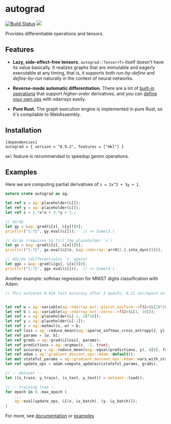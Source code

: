 # autograd

[![Build Status](https://travis-ci.org/raskr/rust-autograd.svg?branch=master)](https://travis-ci.org/raskr/rust-autograd)
[![](http://meritbadge.herokuapp.com/autograd)](https://crates.io/crates/autograd)

Provides differentiable operations and tensors.

## Features
* **Lazy, side-effect-free tensors.**
`autograd::Tensor<T>` itself doesn't have its value basically.
It realizes graphs that are immutable and eagerly executable at any timing, 
that is, it supports both *run-by-define* and *define-by-run* naturally
in the context of neural networks.

* **Reverse-mode automatic differentiation.**
There are a lot of [built-in operations](https://docs.rs/autograd/0.9.2/autograd/ops/index.html)
that support *higher-order* derivatives, and
you can [define your own ops](https://docs.rs/autograd/0.9.2/autograd/op/trait.Op.html) with ndarrays easily.

* **Pure Rust.**
The graph execution engine is implemented in pure Rust, so it's compilable to WebAssembly.

## Installation
```
[dependencies]
autograd = { version = "0.9.2", features = ["mkl"] }
```
`mkl` feature is recommended to speedup gemm operations.


## Examples
Here we are computing partial derivatives of `z = 2x^2 + 3y + 1`.

```rust
extern crate autograd as ag;

let ref x = ag::placeholder(&[]);
let ref y = ag::placeholder(&[]);
let ref z = 2.*x*x + 3.*y + 1.;

// dz/dy
let gy = &ag::grad(&[z], &[y])[0];
println!("{:?}", gy.eval(&[]));   // => Some(3.)

// dz/dx (requires to fill the placeholder `x`)
let gx = &ag::grad(&[z], &[x])[0];
println!("{:?}", gx.eval(&[(x, &ag::ndarray::arr0(2.).into_dyn())]));  // => Some(8.)

// ddz/dx (differentiates `z` again)
let ggx = &ag::grad(&[gx], &[x])[0];
println!("{:?}", ggx.eval(&[]));  // => Some(4.)
```

Another example: softmax regression for MNIST digits classification with Adam.

```rust
// This achieves 0.918 test accuracy after 3 epochs, 0.11 sec/epoch on 2.7GHz Intel Core i5


let ref w = ag::variable(ag::ndarray_ext::glorot_uniform::<f32>(&[28*28, 10]));
let ref b = ag::variable(ag::ndarray_ext::zeros::<f32>(&[1, 10]));
let ref x = ag::placeholder(&[-1, 28*28]);
let ref y = ag::placeholder(&[-1]);
let ref z = ag::matmul(x, w) + b;
let ref loss = ag::reduce_mean(&ag::sparse_softmax_cross_entropy(z, y), &[0, 1], false);
let ref params = [w, b];
let ref grads = ag::grad(&[loss], params);
let ref predictions = ag::argmax(z, -1, true);
let ref accuracy = ag::reduce_mean(&ag::equal(predictions, y), &[0], false);
let ref adam = ag::gradient_descent_ops::Adam::default();
let mut stateful_params = ag::gradient_descent_ops::Adam::vars_with_states(params);
let ref update_ops = adam.compute_updates(&stateful_params, grads);

// -- dataset --
let ((x_train, y_train), (x_test, y_test)) = dataset::load();

// -- training loop --
for epoch in 0..max_epoch {
    ...
    ag::eval(update_ops, &[(x, &x_batch), (y, &y_batch)]);
}

```
For more, see [documentation](https://docs.rs/autograd/) or
[examples](https://github.com/raskr/rust-autograd/tree/master/examples)

